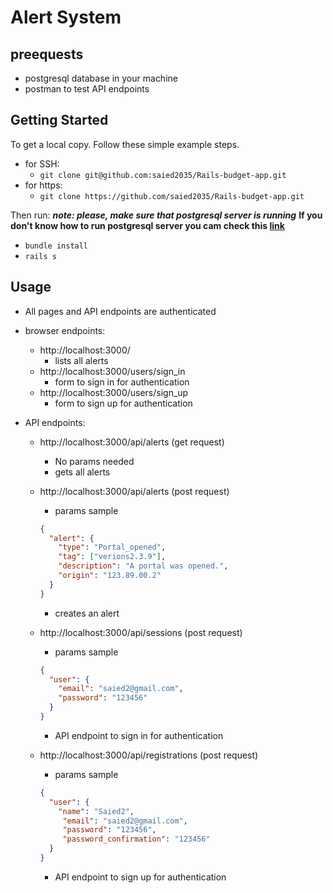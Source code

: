 # Alert System

## preequests
  - postgresql database in your machine
  - postman to test API endpoints
## Getting Started

To get a local copy. Follow these simple example steps.
- for SSH:
     - `git clone git@github.com:saied2035/Rails-budget-app.git`
- for https:
     - `git clone https://github.com/saied2035/Rails-budget-app.git`

Then run:
***note: please, make sure that postgresql server is running***
**If you don't know how to run postgresql server you cam check this [link](https://tableplus.com/blog/2018/10/how-to-start-stop-restart-postgresql-server.html)**
 
- `bundle install`
- `rails s`

## Usage


- All pages and API endpoints are authenticated

- browser endpoints:
     - http://localhost:3000/
          - lists all alerts
     - http://localhost:3000/users/sign_in
          - form to sign in for authentication
     - http://localhost:3000/users/sign_up
          - form to sign up for authentication

- API endpoints:
     - http://localhost:3000/api/alerts (get request)
          - No params needed
          - gets all alerts

     - http://localhost:3000/api/alerts (post request)
          - params sample
          ```json
          {
            "alert": {
              "type": "Portal_opened",
              "tag": ["verions2.3.9"],
              "description": "A portal was opened.",
              "origin": "123.89.00.2"
            }
          }
          ```
          - creates an alert

     - http://localhost:3000/api/sessions (post request)
          - params sample
          ```json
          {
            "user": {
              "email": "saied2@gmail.com",
              "password": "123456"
            }
          }
          ```
          - API endpoint to sign in for authentication

     - http://localhost:3000/api/registrations (post request)
          - params sample
          ```json
          {
            "user": {
              "name": "Saied2",
               "email": "saied2@gmail.com",
               "password": "123456",
               "password_confirmation": "123456"
            }
          }
          ```
          - API endpoint to sign up for authentication